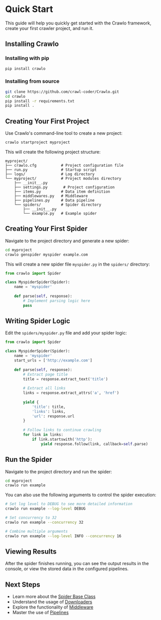 # Quick Start

This guide will help you quickly get started with the Crawlo framework, create your first crawler project, and run it.

## Installing Crawlo

### Installing with pip

```bash
pip install crawlo
```

### Installing from source

```bash
git clone https://github.com/crawl-coder/Crawlo.git
cd crawlo
pip install -r requirements.txt
pip install .
```

## Creating Your First Project

Use Crawlo's command-line tool to create a new project:

```bash
crawlo startproject myproject
```

This will create the following project structure:

```
myproject/
├── crawlo.cfg           # Project configuration file
├── run.py               # Startup script
├── logs/                # Log directory
└── myproject/           # Project modules directory
    ├── __init__.py
    ├── settings.py       # Project configuration
    ├── items.py         # Data item definition
    ├── middlewares.py   # Middleware
    ├── pipelines.py     # Data pipeline
    └── spiders/         # Spider directory
        ├── __init__.py
        └── example.py   # Example spider
```

## Creating Your First Spider

Navigate to the project directory and generate a new spider:

```bash
cd myproject
crawlo genspider myspider example.com
```

This will create a new spider file `myspider.py` in the `spiders/` directory:

```python
from crawlo import Spider

class MyspiderSpider(Spider):
    name = 'myspider'
    
    def parse(self, response):
        # Implement parsing logic here
        pass
```

## Writing Spider Logic

Edit the `spiders/myspider.py` file and add your spider logic:

```python
from crawlo import Spider

class MyspiderSpider(Spider):
    name = 'myspider'
    start_urls = ['http://example.com']
    
    def parse(self, response):
        # Extract page title
        title = response.extract_text('title')
        
        # Extract all links
        links = response.extract_attrs('a', 'href')
        
        yield {
            'title': title,
            'links': links,
            'url': response.url
        }
        
        # Follow links to continue crawling
        for link in links:
            if link.startswith('http'):
                yield response.follow(link, callback=self.parse)
```

## Run the Spider

Navigate to the project directory and run the spider:

```bash
cd myproject
crawlo run example
```

You can also use the following arguments to control the spider execution:

```bash
# Set log level to DEBUG to see more detailed information
crawlo run example --log-level DEBUG

# Set concurrency to 32
crawlo run example --concurrency 32

# Combine multiple arguments
crawlo run example --log-level INFO --concurrency 16
```

## Viewing Results

After the spider finishes running, you can see the output results in the console, or view the stored data in the configured pipelines.

## Next Steps

- Learn more about the [Spider Base Class](../core/spider_en.md)
- Understand the usage of [Downloaders](../downloader/index_en.md)
- Explore the functionality of [Middleware](../middleware/index_en.md)
- Master the use of [Pipelines](../pipeline/index_en.md)